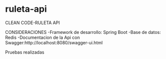 # ruleta-api
CLEAN CODE-RULETA API

CONSIDERACIONES
-Framework de desarrollo: Spring Boot
-Base de datos: Redis
-Documentacion de la Api con Swagger:http://localhost:8080/swagger-ui.html


Pruebas realizadas
